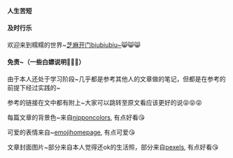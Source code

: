 #### 人生苦短
#### 及时行乐

欢迎来到糯糯的世界~[芝麻开门biubiubiu~](https://jade-ting.github.io/)😸😸😸

#### 免责~（一些白嫖说明🙈🙈🙈）

由于本人还处于学习阶段~几乎都是参考其他人的文章做的笔记，但都是在参考的前提下经过实践的~

参考的链接在文中都有附上~大家可以跳转至原文看应该更好的说😝😝😝

每篇文章的背景色~来自[nipponcolors](https://nipponcolors.com/#taikoh), 有点好看😘

可爱的表情来自~[emojihomepage](http://emojihomepage.com/), 有点可爱😘

文章封面图片~部分来自本人觉得还ok的生活照，部分来自[pexels](https://www.pexels.com/zh-cn), 有点好看😘